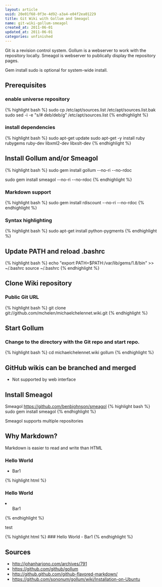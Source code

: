 ```yaml
--- 
layout: article
uuid: 20e01f68-0f3e-4d92-a3a4-e04f2ea01229
title: Git Wiki with Gollum and Smeagol
name: git-wiki-gollum-smeagol
created_at: 2011-06-01
updated_at: 2011-06-01
categories: unfinished
---
```


Git is a revision control system. Gollum is a webserver to work with the repository locally. Smeagol is webserver to publically display the repository pages.


Gem install sudo is optional for system-wide install.


## Prerequisites
### enable universe repository
{% highlight bash %}
sudo cp /etc/apt/sources.list /etc/apt/sources.list.bak
sudo sed -i -e "s/# deb/deb/g" /etc/apt/sources.list
{% endhighlight %}
### install dependencies
{% highlight bash %}
sudo apt-get update
sudo apt-get -y install ruby rubygems ruby-dev libxml2-dev libxslt-dev
{% endhighlight %}

## Install Gollum and/or Smeagol
{% highlight bash %}
sudo gem install gollum --no-ri --no-rdoc

sudo gem install smeagol --no-ri --no-rdoc
{% endhighlight %}

### Markdown support
{% highlight bash %}
sudo gem install rdiscount --no-ri --no-rdoc
{% endhighlight %}

### Syntax highlighting
{% highlight bash %}
sudo apt-get install python-pygments
{% endhighlight %}

## Update PATH and reload .bashrc
{% highlight bash %}
echo "export PATH=$PATH:/var/lib/gems/1.8/bin" >> ~/.bashrc
source ~/.bashrc
{% endhighlight %}

## Clone Wiki repository
### Public Git URL
{% highlight bash %}
git clone git://github.com/mchelen/michaelchelennet.wiki.git
{% endhighlight %}


## Start Gollum
### Change to the directory with the Git repo and start repo.
{% highlight bash %}
cd michaelchelennet.wiki
gollum
{% endhighlight %}




## GitHub wikis can be branched and merged
 - Not supported by web interface






## Install Smeagol
Smeagol
https://github.com/benbjohnson/smeagol
{% highlight bash %}
sudo gem install smeagol
{% endhighlight %}

Smeagol supports multiple repositories


## Why Markdown?
Markdown is easier to read and write than HTML


### Hello World
- Bar1

{% highlight html %}
<html>
  <body>
    <h3>Hello World</h1>
    <li>
      <ul>Bar1</ul>
    </li>
  </body>
</html>
{% endhighlight %}

test

{% highlight html %}
    ### Hello World
    - Bar1
{% endhighlight %}

## Sources

- http://johanharjono.com/archives/791
- https://github.com/github/gollum
- http://github.github.com/github-flavored-markdown/
- https://github.com/sononum/gollum/wiki/Installation-on-Ubuntu
